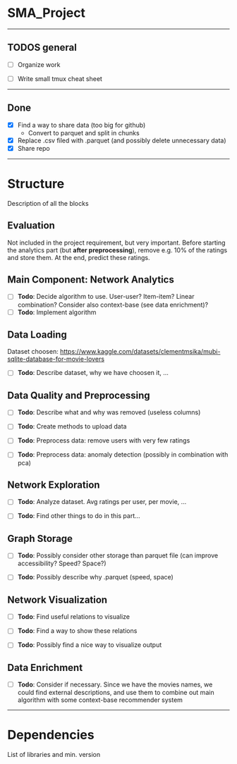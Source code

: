 # SMA_Project

---

## TODOS general

- [ ] Organize work
- [ ] Write small tmux cheat sheet


---

## Done

- [x] Find a way to share data (too big for github)
  - Convert to parquet and split in chunks
- [x] Replace .csv filed with .parquet (and possibly delete unnecessary data)
- [x] Share repo

---


# Structure
Description of all the blocks

## Evaluation

Not included in the project requirement, but very important. Before starting the analytics part (but **after preprocessing**), remove e.g. 10% of the ratings and store them. At the end, predict these ratings.

## Main Component: Network Analytics

- [ ] **Todo**: Decide algorithm to use. User-user? Item-item? Linear combination? Consider also context-base (see data enrichment)?  
- [ ] **Todo**: Implement algorithm

## Data Loading

Dataset choosen: https://www.kaggle.com/datasets/clementmsika/mubi-sqlite-database-for-movie-lovers

- [ ] **Todo**: Describe dataset, why we have choosen it, ...  


## Data Quality and Preprocessing

- [ ] **Todo**: Describe what and why was removed (useless columns)  
- [ ] **Todo**: Create methods to upload data  
- [ ] **Todo**: Preprocess data: remove users with very few ratings
- [ ] **Todo**: Preprocess data: anomaly detection (possibly in combination with pca)


## Network Exploration

- [ ] **Todo**: Analyze dataset. Avg ratings per user, per movie, ...  
- [ ] **Todo**: Find other things to do in this part...


## Graph Storage

- [ ] **Todo**: Possibly consider other storage than parquet file (can improve accessibility? Speed? Space?)  
- [ ] **Todo**: Possibly describe why .parquet (speed, space)


## Network Visualization

- [ ] **Todo**: Find useful relations to visualize  
- [ ] **Todo**: Find a way to show these relations  
- [ ] **Todo**: Possibly find a nice way to visualize output


## Data Enrichment

- [ ] **Todo**: Consider if necessary. Since we have the movies names, we could find external descriptions, and use them to combine out main algorithm with some context-base recommender system

---


# Dependencies
List of libraries and min. version
